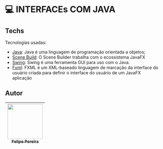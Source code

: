 # 💻​ INTERFACEs COM JAVA



## Techs

Tecnologias usadas:

* [Java](https://www.oracle.com/br/java/): Java é uma linguagem de programação orientada a objetos;
* [Scene Build](https://gluonhq.com/products/scene-builder/): O Scene Builder trabalha com o ecossistema JavaFX
* [Swing](https://www.devmedia.com.br/java-swing-conheca-os-componentes-jtextfield-e-jformattedtextfield/30981): Swing é uma ferramenta GUI para uso com o Java.
* [Fxml](https://docs.oracle.com/javafx/2/get_started/fxml_tutorial.htmL): FXML é um XML-baseado linguagem de marcação da interface do usuário criada para definir o interface do usuário de um JavaFX aplicação

## Autor

| [<img src="https://cdn.discordapp.com/attachments/920700154204553226/1013985974004502640/unknown.png" width=115><br><sub>Felipe Pereira</sub>](https://github.com/felipepx) |
| :-------------------------------------------------------------------------------------------------------------------------------------------------------------------------: |
